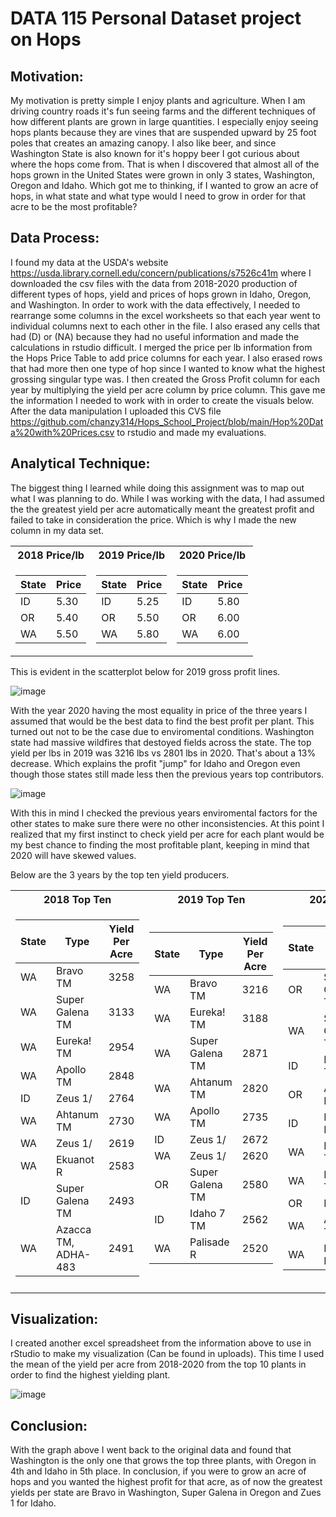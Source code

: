 # DATA 115 Personal Dataset project on Hops


## Motivation: 
   My motivation is pretty simple I enjoy plants and agriculture. When I am driving country roads it's fun seeing farms and the different techniques of how different plants are grown in large quantities. I especially enjoy seeing hops plants because they are vines that are suspended upward by 25 foot poles that creates an amazing canopy. I also like beer, and since Washington State is also known for it's hoppy beer I got curious about where the hops come from. That is when I discovered that almost all of the hops grown in the United States were grown in only 3 states, Washington, Oregon and Idaho. Which got me to thinking, if I wanted to grow an acre of hops, in what state and what type would I need to grow in order for that acre to be the most profitable? 

## Data Process: 
   I found my data at the USDA's website https://usda.library.cornell.edu/concern/publications/s7526c41m where I downloaded the csv files with the data from 2018-2020 production of different types of hops, yield and prices of hops grown in Idaho, Oregon, and Washington. 
   In order to work with the data effectively, I needed to rearrange some columns in the excel worksheets so that each year went to individual columns next to each other in the file. I also erased any cells that had (D) or (NA) because they had no useful information and made the calculations in rstudio difficult. I merged the price per lb information from the Hops Price Table to add price columns for each year. I also erased rows that had more then one type of hop since I wanted to know what the highest grossing singular type was. I then created the Gross Profit column for each year by multiplying the yield per acre column by price column. This gave me the information I needed to work with in order to create the visuals below. After the data manipulation I uploaded this CVS file https://github.com/chanzy314/Hops_School_Project/blob/main/Hop%20Data%20with%20Prices.csv to rstudio and made my evaluations. 


## Analytical Technique: 

The biggest thing I learned while doing this assignment was to map out what I was planning to do. While I was working with the data, I had assumed the the greatest yield per acre automatically meant the greatest profit and failed to take in consideration the price. Which is why I made the new column in my data set. 

<table>
<tr><th> 2018 Price/lb </th><th>2019 Price/lb </th><th>2020 Price/lb </th></tr>
<tr><td>

| State | Price |
| --- | --- |
|ID|	5.30|
|OR	|5.40	| 
|WA| 5.50	| 


</td><td>

| State | Price |
| --- | --- |
|ID|	5.25|
|OR	|5.50	| 
|WA| 5.80	| 

</td><td>

| State | Price |
| --- | --- |
|ID|	5.80|
|OR	|6.00	| 
|WA| 6.00	| 

</table>

This is evident in the scatterplot below for 2019 gross profit lines.

![image](https://user-images.githubusercontent.com/61097093/115101153-aefea700-9ef6-11eb-99ae-31738decfba7.png)

With the year 2020 having the most equality in price of the three years I assumed that would be the best data to find the best profit per plant. This turned out not to be the case due to enviromental conditions. Washington state had massive wildfires that destoyed fields across the state. The top yield per lbs in 2019 was 3216 lbs vs 2801 lbs in 2020. That's about a 13% decrease. Which explains the profit "jump" for Idaho and Oregon even though those states still made less then the previous years top contributors. 

![image](https://user-images.githubusercontent.com/61097093/115972749-19ba6e80-a505-11eb-81fe-367b0a066593.png)

With this in mind I checked the previous years enviromental factors for the other states to make sure there were no other inconsistencies. At this point I realized that my first instinct to check yield per acre for each plant would be my best chance to finding the most profitable plant, keeping in mind that 2020 will have skewed values.  

Below are the 3 years by the top ten yield producers.
<table>
<tr><th> 2018 Top Ten </th><th>2019 Top Ten </th><th>2020 Top Ten</th></tr>
<tr><td>

| State | Type | Yield Per Acre|
| --- | --- | --- |
|WA|	Bravo TM	|3258		|
|WA|	Super Galena TM|	3133|		
|WA|	Eureka! TM	|2954		|
|WA|	Apollo TM	|2848		|
|ID|	Zeus 1/	|2764		|
|WA|	Ahtanum TM|	2730	|	
|WA|	Zeus 1/|	2619		|
|WA|	Ekuanot R|	2583	|	
|ID|	Super Galena TM|2493|		
|WA|	Azacca TM, ADHA-483|	2491|	


</td><td>

| State | Type | Yield Per Acre|
| --- | --- | --- |
|WA|	Bravo TM	|3216	|	
|WA|	Eureka! TM|	3188|		
|WA|	Super Galena TM|	2871|		
|WA|	Ahtanum TM|	2820		|
|WA|	Apollo TM	|2735		|
|ID|	Zeus 1/	|2672		|
|WA|	Zeus 1/	|2620		|
|OR|	Super Galena TM |2580|		
|ID|	Idaho 7 TM	|2562		|
|WA|	Palisade R|	2520	|

</td><td>

| State | Type | Yield Per Acre|
| --- | --- | --- |
|OR|	Super Galena TM|	2801|		
|WA|	Super Galena TM|	2636	|	
|ID|	Idaho 7 TM|	2442		|
|OR|	Amarillo R |	2360	|	
|ID|	Mosaic R |	2335		|
|WA|	Eureka! TM	|2332		|
|WA|	Bravo TM	|2308		|
|OR|	Liberty	|2289		|
|WA|	Apollo TM	|2248	|	
|WA|	Ekuanot R |	2158	|

<tr><td></table>

## Visualization: 

I created another excel spreadsheet from the information above to use in rStudio to make my visualization (Can be found in uploads). This time I used the mean of the yield per acre from 2018-2020 from the top 10 plants in order to find the highest yielding plant. 

![image](https://user-images.githubusercontent.com/61097093/115976637-d1ab4400-a524-11eb-97ab-d39885d2a362.png)


## Conclusion:
With the graph above I went back to the original data and found that Washington is the only one that grows the top three plants, with Oregon in 4th and Idaho in 5th place. In conclusion, if you were to grow an acre of hops and you wanted the highest profit for that acre, as of now the greatest yields per state are Bravo in Washington, Super Galena in Oregon and Zues 1 for Idaho.      



